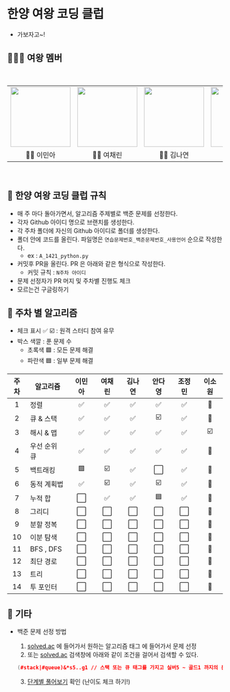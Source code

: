 # 한양 여왕 코딩 클럽

- 가보자고~!


## 👨‍👨‍👦 여왕 멤버

<br/>
<table>
  <tr>
    <td height="140px" align="center"> <a href="https://github.com/chocchic"><img src="https://avatars.githubusercontent.com/u/60125582?s=460&v=4" width="140px" /><br/></a></td>
    <td height="140px" align="center"> <a href="https://github.com/ChaeLinYeo"><img src="https://avatars.githubusercontent.com/u/29560815?s=460&v=4" width="140px" /><br/></a></td>
    <td height="140px" align="center"> <a href="https://github.com/na2na8"><img src="https://avatars.githubusercontent.com/u/32005272?s=460&v=4" width="140px" /><br/></a></td>
    <td height="140px" align="center"> <a href="https://github.com/helloda0"><img src="https://avatars.githubusercontent.com/u/31719868?s=460&v=4" width="140px" /><br/></a></td>
    <td height="140px" align="center"> <a href="https://github.com/happyOBO"><img src="https://avatars.githubusercontent.com/u/44173619?s=460&v=4" width="140px" /><br/></a></td>
    <td height="140px" align="center"> <a href="https://github.com/dlthdnjs0517"><img src="https://avatars.githubusercontent.com/u/31719831?s=460&v=4" width="140px" /><br/></a></td>
  </tr>
  <tr>
    <td align="center">👼🏻 이민아</td>
    <td align="center">👼🏻 여채린</td>
    <td align="center">👼🏻 김나연</td>
    <td align="center">👼🏻 안다영</td>
    <td align="center">👼🏻 조정민</td>
    <td align="center">👼🏻 이소원</td>
  </tr>
</table>
<br/>


## 🚩 한양 여왕 코딩 클럽 규칙

- 매 주 마다 돌아가면서, 알고리즘 주제별로 백준 문제를 선정한다.
- 각자 Github 아이디 명으로 브랜치를 생성한다.
- 각 주차 폴더에 자신의 Github 아이디로 폴더를 생성한다.
- 폴더 안에 코드를 올린다. 파일명은 `연습문제번호_백준문제번호_사용언어` 순으로 작성한다. 
  - ex : `A_1421_python.py`
- 커밋후 PR을 올린다. PR 은 아래와 같은 형식으로 작성한다.
  - 커밋 규칙 : `N주차 아이디`
- 문제 선정자가 PR 머지 및 주차별 진행도 체크
- 모르는건 구글링하기

## 📆 주차 별 알고리즘

- 체크 표시 ✅ ☑️ : 원격 스터디 참여 유무
- 박스 색깔 : 푼 문제 수
  - 초록색 🟩 : 모든 문제 해결
  - 파란색 🟦 : 일부 문제 해결

| 주차 | 알고리즘 | 이민아 | 여채린 | 김나연 | 안다영 | 조정민 | 이소원 |
| :-: | - | :-: | :-: | :-: | :-: | :-: | :-: | 
| 1 | 정렬 | ✅ | ✅ | ✅ | ✅ | ✅ | 🌱 |
| 2 | 큐 & 스택 | ✅ | ✅ | ✅ | ☑️ | ✅ | 🌱 |
| 3 | 해시 & 맵 | ✅ | ✅ | ✅ | ✅ | ✅ | ☑️ |
| 4 | 우선 순위 큐 | ✅ | ✅ | ✅ | ✅ | ✅ | 🌱 |
| 5 | 백트래킹 | 🟩 | ☑️ | ✅ | ⬜ | ✅ | 🌱 |
| 6 | 동적 계획법 | ✅ | ☑️ | ✅ | ☑️ | ✅ | 🌱 |
| 7 | 누적 합 | ⬜ | ✅ | ✅ | 🟦 | ✅ | 🌱 |
| 8 | 그리디 | ⬜ | ⬜ | ⬜ | ⬜ | ⬜ | 🌱 |
| 9 | 분할 정복 | ⬜ | ⬜ | ⬜ | ⬜ | ⬜ | 🌱 |
| 10 | 이분 탐색 | ⬜ | ⬜ | ⬜ | ⬜ | ⬜ | 🌱 |
| 11 | BFS , DFS | ⬜ | ⬜ | ⬜ | ⬜ | ⬜ | 🌱 |
| 12 | 최단 경로 | ⬜ | ⬜ | ⬜ | ⬜ | ⬜ | 🌱 |
| 13 | 트리 | ⬜ | ⬜ | ⬜ | ⬜ | ⬜ | 🌱 |
| 14 | 투 포인터 | ⬜ | ⬜ | ⬜ | ⬜ | ⬜ | 🌱 |

## 🎸 기타


- 백준 문제 선정 방법
    1. [solved.ac](solved.ac) 에 들어가서 원하는 알고리즘 태그 에 들어가서 문제 선정
    2. 또는 [solved.ac](solved.ac) 검색창에 아래와 같이 조건을 걸어서 검색할 수 있다.

    ```cpp
    (#stack|#queue)&*s5..g1 // 스택 또는 큐 태그를 가지고 실버5 ~ 골드1 까지의 문제 검색
    ```
    3. [단계별 풀어보기](https://www.acmicpc.net/step) 확인 (난이도 체크 하기!)

